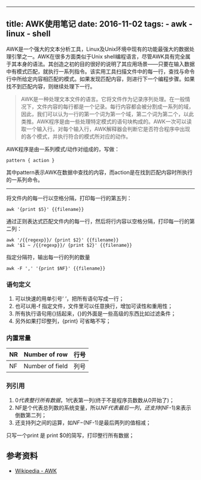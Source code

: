 ----
title: AWK使用笔记
date: 2016-11-02
tags: 
    - awk
    - linux
    - shell
----

AWK是一个强大的文本分析工具，Linux及Unix环境中现有的功能最强大的数据处理引擎之一。AWK在很多方面类似于Unix shell编程语言，尽管AWK具有完全属于其本身的语法。其创造之初的目的很好的说明了其应用场景——只要在输入数据中有模式匹配，就执行一系列指令。该实用工具扫描文件中的每一行，查找与命令行中所给定内容相匹配的模式。如果发现匹配内容，则进行下一个编程步骤。如果找不到匹配内容，则继续处理下一行。

<!-- more -->

> AWK是一种处理文本文件的语言。它将文件作为记录序列处理。在一般情况下，文件内容的每行都是一个记录。每行内容都会被分割成一系列的域，因此，我们可以认为一行的第一个词为第一个域，第二个词为第二个，以此类推。AWK程序是由一些处理特定模式的语句块构成的。AWK一次可以读取一个输入行。对每个输入行，AWK解释器会判断它是否符合程序中出现的各个模式，并执行符合的模式所对应的动作。

AWK程序是由一系列模式/动作对组成的，写做：

```shell
pattern { action }
```

其中pattern表示AWK在数据中查找的内容，而action是在找到匹配内容时所执行的一系列命令。

----

将文件内的每一行以空格分隔，打印每一行的第五列：

```shell
awk '{print $5}' {{filename}}
```

通过正则表达式匹配文件内的每一行，然后将行内容以空格分隔，打印每一行的第二列：

```shell
awk '/{{regexp}}/ {print $2}' {{filename}}
awk '$1 ~ /{{regexp}}/ {print $2}' {{filename}}
```

指定分隔符，输出每一行的列的数量

```shell
awk -F ',' '{print $NF}' {{filename}}
```

### 语句定义

1. 可以快速的用单引号’ ’，把所有语句写成一行；
2. 也可以用-f 指定文件，文件里可以任意换行，增加可读性和重用性；
3. 所有执行语句用{}括起来，{}的外面是一些高级的东西比如过滤条件；
4. 另外如果打印整列，{print} 可省略不写；

### 内置常量


NR | Number of row | 行号
-- | -- | --
NF | Number of field | 列号

### 列引用

1. $0代表整行所有数据，$1代表第一列(终于不是程序员数数从0开始了)；
2. NF是个代表总列数的系统变量，所以$NF代表最后一列，还支持$(NF-1)来表示倒数第二列；
3. 还支持列之间的运算，如$NF-$(NF-1)是最后两列的值相减；

只写一个print 是 print $0的简写，打印整行所有数据；

## 参考资料

- [Wikipedia - AWK](https://zh.wikipedia.org/wiki/AWK)